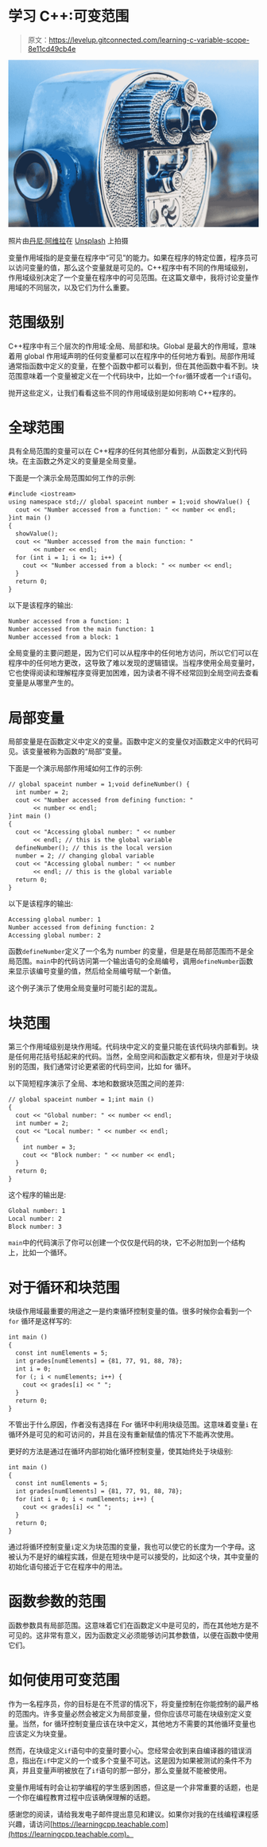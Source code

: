 # 学习 C++:可变范围

> 原文：<https://levelup.gitconnected.com/learning-c-variable-scope-8e11cd49cb4e>

![](img/b753ef0192b3c212907fadd995900b3f.png)

照片由[丹尼·阿维拉](https://unsplash.com/@dannyavilamedia?utm_source=medium&utm_medium=referral)在 [Unsplash](https://unsplash.com?utm_source=medium&utm_medium=referral) 上拍摄

变量作用域指的是变量在程序中“可见”的能力。如果在程序的特定位置，程序员可以访问变量的值，那么这个变量就是可见的。C++程序中有不同的作用域级别，作用域级别决定了一个变量在程序中的可见范围。在这篇文章中，我将讨论变量作用域的不同层次，以及它们为什么重要。

# 范围级别

C++程序中有三个层次的作用域:全局、局部和块。Global 是最大的作用域，意味着用 global 作用域声明的任何变量都可以在程序中的任何地方看到。局部作用域通常指函数中定义的变量，在整个函数中都可以看到，但在其他函数中看不到。块范围意味着一个变量被定义在一个代码块中，比如一个`for`循环或者一个`if`语句。

抛开这些定义，让我们看看这些不同的作用域级别是如何影响 C++程序的。

# 全球范围

具有全局范围的变量可以在 C++程序的任何其他部分看到，从函数定义到代码块。在主函数之外定义的变量是全局变量。

下面是一个演示全局范围如何工作的示例:

```
#include <iostream>
using namespace std;// global spaceint number = 1;void showValue() {
  cout << "Number accessed from a function: " << number << endl;
}int main ()
{
  showValue();
  cout << "Number accessed from the main function: "
       << number << endl;
  for (int i = 1; i <= 1; i++) {
    cout << "Number accessed from a block: " << number << endl;
  }
  return 0;
}
```

以下是该程序的输出:

```
Number accessed from a function: 1
Number accessed from the main function: 1
Number accessed from a block: 1
```

全局变量的主要问题是，因为它们可以从程序中的任何地方访问，所以它们可以在程序中的任何地方更改，这导致了难以发现的逻辑错误。当程序使用全局变量时，它也使得阅读和理解程序变得更加困难，因为读者不得不经常回到全局空间去查看变量是从哪里产生的。

# 局部变量

局部变量是在函数定义中定义的变量。函数中定义的变量仅对函数定义中的代码可见。该变量被称为函数的“局部”变量。

下面是一个演示局部作用域如何工作的示例:

```
// global spaceint number = 1;void defineNumber() {
  int number = 2;
  cout << "Number accessed from defining function: "
       << number << endl;
}int main ()
{
  cout << "Accessing global number: " << number
       << endl; // this is the global variable
  defineNumber(); // this is the local version
  number = 2; // changing global variable
  cout << "Accessing global number: " << number
       << endl; // this is the global variable
  return 0;
}
```

以下是该程序的输出:

```
Accessing global number: 1
Number accessed from defining function: 2
Accessing global number: 2
```

函数`defineNumber`定义了一个名为 number 的变量，但是是在局部范围而不是全局范围。`main`中的代码访问第一个输出语句的全局编号，调用`defineNumber`函数来显示该编号变量的值，然后给全局编号赋一个新值。

这个例子演示了使用全局变量时可能引起的混乱。

# 块范围

第三个作用域级别是块作用域。代码块中定义的变量只能在该代码块内部看到。块是任何用花括号括起来的代码。当然，全局空间和函数定义都有块，但是对于块级别的范围，我们通常讨论更紧密的代码空间，比如 for 循环。

以下简短程序演示了全局、本地和数据块范围之间的差异:

```
// global spaceint number = 1;int main ()
{
  cout << "Global number: " << number << endl;
  int number = 2;
  cout << "Local number: " << number << endl;
  {
    int number = 3;
    cout << "Block number: " << number << endl;
  }
  return 0;
}
```

这个程序的输出是:

```
Global number: 1
Local number: 2
Block number: 3
```

`main`中的代码演示了你可以创建一个仅仅是代码的块，它不必附加到一个结构上，比如一个循环。

# 对于循环和块范围

块级作用域最重要的用途之一是约束循环控制变量的值。很多时候你会看到一个`for` 循环是这样写的:

```
int main ()
{
  const int numElements = 5;
  int grades[numElements] = {81, 77, 91, 88, 78};
  int i = 0;
  for (; i < numElements; i++) {
    cout << grades[i] << " ";
  }
  return 0;
}
```

不管出于什么原因，作者没有选择在 For 循环中利用块级范围。这意味着变量`i` 在循环外是可见的和可访问的，并且在没有重新赋值的情况下不能再次使用。

更好的方法是通过在循环内部初始化循环控制变量，使其始终处于块级别:

```
int main ()
{
  const int numElements = 5;
  int grades[numElements] = {81, 77, 91, 88, 78};
  for (int i = 0; i < numElements; i++) {
    cout << grades[i] << " ";
  }
  return 0;
}
```

通过将循环控制变量`i`定义为块范围的变量，我也可以使它的长度为一个字母。这被认为不是好的编程实践，但是在短块中是可以接受的，比如这个块，其中变量的初始化语句接近于它在程序中的用法。

# 函数参数的范围

函数参数具有局部范围。这意味着它们在函数定义中是可见的，而在其他地方是不可见的。这非常有意义，因为函数定义必须能够访问其参数值，以便在函数中使用它们。

# 如何使用可变范围

作为一名程序员，你的目标是在不荒谬的情况下，将变量控制在你能控制的最严格的范围内。许多变量必然会被定义为局部变量，但你应该尽可能在块级别定义变量。当然，for 循环控制变量应该在块中定义，其他地方不需要的其他循环变量也应该定义为块变量。

然而，在块级定义`if`语句中的变量时要小心。您经常会收到来自编译器的错误消息，指出在`if`中定义的一个或多个变量不可达。这是因为如果被测试的条件不为真，并且变量声明被放在了`if`语句的那一部分，那么变量就不能被使用。

变量作用域有时会让初学编程的学生感到困惑，但这是一个非常重要的话题，也是一个你在编程教育过程中应该确保理解的话题。

感谢您的阅读，请给我发电子邮件提出意见和建议。如果你对我的在线编程课程感兴趣，请访问[https://learningcpp.teachable.com](https://learningcpp.teachable.com)。